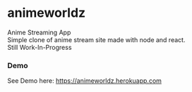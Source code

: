 # animeworldz
Anime Streaming App  
Simple clone of anime stream site made with node and react.  
Still Work-In-Progress
### Demo
See Demo here: https://animeworldz.herokuapp.com
